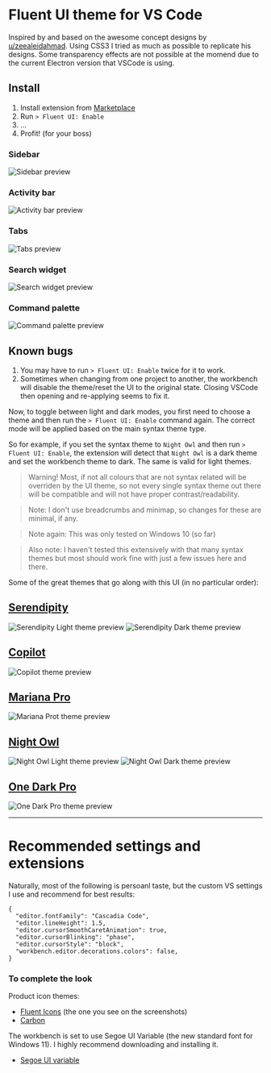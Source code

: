 # Fluent UI theme for VS Code

Inspired by and based on the awesome concept designs by
[u/zeealeidahmad](https://www.reddit.com/r/Windows11/comments/orbgzl/visual_studio_vs_code_and_github_desktop_with/).
Using CSS3 I tried as much as possible to replicate his designs. Some transparency effects are not
possible at the momend due to the current Electron version that VSCode is using.

## Install

1. Install extension from
   [Marketplace](https://marketplace.visualstudio.com/search?target=VSCode&category=Themes&sortBy=Installs)
2. Run `> Fluent UI: Enable`
3. ...
4. Profit! (for your boss)

### Sidebar

![Sidebar preview](./images/sidebar.png 'Sidebar')

### Activity bar

![Activity bar preview](./images/activitybar.png 'Activity bar')

### Tabs

![Tabs preview](./images/tab-list.png 'Tabs')

### Search widget

![Search widget preview](./images/search-widget.png 'Search widget')

### Command palette

![Command palette preview](./images/command-palette-light.png 'Command palette')

## Known bugs

1. You may have to run `> Fluent UI: Enable` twice for it to work.
2. Sometimes when changing from one project to another, the workbench will disable the theme/reset
   the UI to the original state. Closing VSCode then opening and re-applying seems to fix it.

Now, to toggle between light and dark modes, you first need to choose a theme and then run the
`> Fluent UI: Enable` command again. The correct mode will be applied based on the main syntax theme
type.

So for example, if you set the syntax theme to `Night Owl` and then run `> Fluent UI: Enable`, the
extension will detect that `Night Owl` is a dark theme and set the workbench theme to dark. The same
is valid for light themes.

> Warning! Most, if not all colours that are not syntax related will be overriden by the UI theme,
> so not every single syntax theme out there will be compatible and will not have proper
> contrast/readability.

> Note: I don't use breadcrumbs and minimap, so changes for these are minimal, if any.

> Note again: This was only tested on Windows 10 (so far)

> Also note: I haven't tested this extensively with that many syntax themes but most should work
> fine with just a few issues here and there.

Some of the great themes that go along with this UI (in no particular order):

## [Serendipity](https://marketplace.visualstudio.com/items?itemName=wicked-labs.wvsc-serendipity)

![Serendipity Light theme preview](./images/Serendipity%20Light.png 'Serendipity Light')
![Serendipity Dark theme preview](./images/Serendipity%20Dark.png 'Serendipity Dard')

## [Copilot](https://marketplace.visualstudio.com/items?itemName=BenjaminBenais.copilot-theme)

![Copilot theme preview](./images/Copilot.png 'Copilot')

## [Mariana Pro](https://marketplace.visualstudio.com/items?itemName=rickynormandeau.mariana-pro)

![Mariana Prot theme preview](./images/Mariana%20Pro.png 'Mariana Pro')

## [Night Owl](https://marketplace.visualstudio.com/items?itemName=sdras.night-owl)

![Night Owl Light theme preview](./images/Night-owl-light.png 'Night Owl Light')
![Night Owl Dark theme preview](./images/Night-owl-dark.png 'Night Owl Dark')

## [One Dark Pro](https://marketplace.visualstudio.com/items?itemName=zhuangtongfa.Material-theme)

![One Dark Pro theme preview](./images/one-dark-pro.png 'One Dark Pro ')

---

# Recommended settings and extensions

Naturally, most of the following is persoanl taste, but the custom VS settings I use and recommend
for best results:

```
{
  "editor.fontFamily": "Cascadia Code",
  "editor.lineHeight": 1.5,
  "editor.cursorSmoothCaretAnimation": true,
  "editor.cursorBlinking": "phase",
  "editor.cursorStyle": "block",
  "workbench.editor.decorations.colors": false,
}
```

### To complete the look

Product icon themes:

- [Fluent Icons](https://marketplace.visualstudio.com/items?itemName=miguelsolorio.fluent-icons)
  (the one you see on the screenshots)
- [Carbon](https://marketplace.visualstudio.com/items?itemName=antfu.icons-carbon)

The workbench is set to use Segoe UI Variable (the new standard font for Windows 11). I highly
recommend downloading and installing it.

- [Segoe UI variable](https://docs.microsoft.com/en-us/windows/apps/design/downloads/#fonts)
